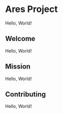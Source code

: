 # Ares Project
Hello, World!

## Welcome
Hello, World!

## Mission
Hello, World!

## Contributing
Hello, World!